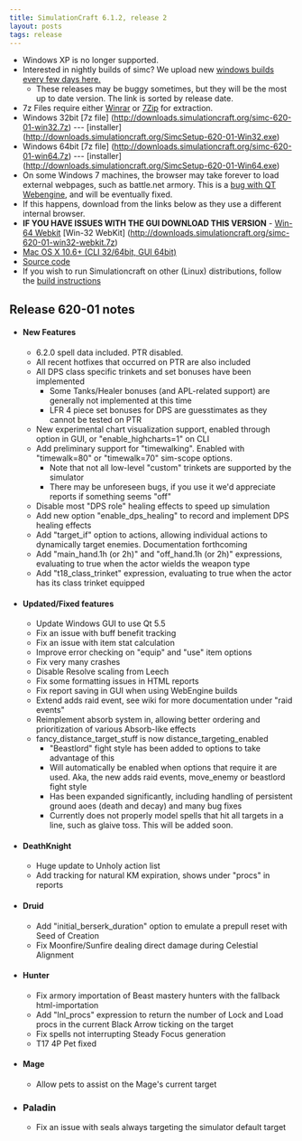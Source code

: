 ```yaml
---
title: SimulationCraft 6.1.2, release 2
layout: posts
tags: release
---
```

* Windows XP is no longer supported.
* Interested in nightly builds of simc? We upload new [windows builds every few days here.](http://downloads.simulationcraft.org/?C=M;O=D)
  * These releases may be buggy sometimes, but they will be the most up to date version. The link is sorted by release date. 
* 7z Files require either [Winrar](http://www.rarlab.com/) or [7Zip](http://www.7-zip.org/) for extraction.
* Windows 32bit [7z file] (http://downloads.simulationcraft.org/simc-620-01-win32.7z) ---  [installer] (http://downloads.simulationcraft.org/SimcSetup-620-01-Win32.exe)
* Windows 64bit [7z file] (http://downloads.simulationcraft.org/simc-620-01-win64.7z) ---  [installer] (http://downloads.simulationcraft.org/SimcSetup-620-01-Win64.exe)
* On some Windows 7 machines, the browser may take forever to load external webpages, such as battle.net armory. This is a [bug with QT Webengine](https://bugreports.qt.io/browse/QTBUG-44763), and will be eventually fixed.
* If this happens, download from the links below as they use a different internal browser.
* **IF YOU HAVE ISSUES WITH THE GUI DOWNLOAD THIS VERSION** - [Win-64 Webkit](http://downloads.simulationcraft.org/simc-620-01-win64-webkit.7z) [Win-32 WebKit] (http://downloads.simulationcraft.org/simc-620-01-win32-webkit.7z)
* [Mac OS X 10.6+ (CLI 32/64bit, GUI 64bit)](http://downloads.simulationcraft.org/simc-620-01-osx-x86.dmg)
* [Source code](http://downloads.simulationcraft.org/simc-620-01-source.zip)
* If you wish to run Simulationcraft on other (Linux) distributions, follow the [build instructions](http://code.google.com/p/simulationcraft/wiki/HowToBuild)

## Release 620-01 notes
* #### New Features
  * 6.2.0 spell data included. PTR disabled.
  * All recent hotfixes that occurred on PTR are also included
  * All DPS class specific trinkets and set bonuses have been implemented
    * Some Tanks/Healer bonuses (and APL-related support) are generally not implemented at this time
    * LFR 4 piece set bonuses for DPS are guesstimates as they cannot be tested on PTR
  * New experimental chart visualization support, enabled through option in GUI, or "enable_highcharts=1" on CLI
  * Add preliminary support for "timewalking". Enabled with "timewalk=80" or "timewalk=70" sim-scope options.
    * Note that not all low-level "custom" trinkets are supported by the simulator
    * There may be unforeseen bugs, if you use it we'd appreciate reports if something seems "off"
  * Disable most "DPS role" healing effects to speed up simulation
  * Add new option "enable_dps_healing" to record and implement DPS healing effects
  * Add "target_if" option to actions, allowing individual actions to dynamically target enemies. Documentation forthcoming
  * Add "main_hand.1h (or 2h)" and "off_hand.1h (or 2h)" expressions, evaluating to true when the actor wields the weapon type
  * Add "t18_class_trinket" expression, evaluating to true when the actor has its class trinket equipped
* #### Updated/Fixed features
  * Update Windows GUI to use Qt 5.5
  * Fix an issue with buff benefit tracking
  * Fix an issue with item stat calculation
  * Improve error checking on "equip" and "use" item options
  * Fix very many crashes
  * Disable Resolve scaling from Leech
  * Fix some formatting issues in HTML reports
  * Fix report saving in GUI when using WebEngine builds
  * Extend adds raid event, see wiki for more documentation under "raid events"
  * Reimplement absorb system in, allowing better ordering and prioritization of various Absorb-like effects
  * fancy_distance_target_stuff is now distance_targeting_enabled
    * "Beastlord" fight style has been added to options to take advantage of this
    * Will automatically be enabled when options that require it are used. Aka, the new adds raid events, move_enemy or beastlord fight style
	* Has been expanded significantly, including handling of persistent ground aoes (death and decay) and many bug fixes
	* Currently does not properly model spells that hit all targets in a line, such as glaive toss. This will be added soon.
* #### DeathKnight
  * Huge update to Unholy action list
  * Add tracking for natural KM expiration, shows under "procs" in reports
* #### Druid
  * Add "initial_berserk_duration" option to emulate a prepull reset with Seed of Creation
  * Fix Moonfire/Sunfire dealing direct damage during Celestial Alignment
* #### Hunter
  * Fix armory importation of Beast mastery hunters with the fallback html-importation
  * Add "lnl_procs" expression to return the number of Lock and Load procs in the current Black Arrow ticking on the target
  * Fix spells not interrupting Steady Focus generation
  * T17 4P Pet fixed
* #### Mage
  * Allow pets to assist on the Mage's current target
* ### Paladin
  * Fix an issue with seals always targeting the simulator default target